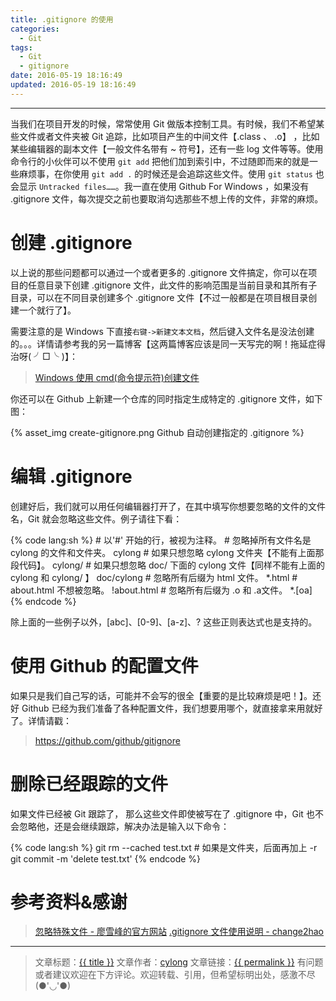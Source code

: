 ```yaml
---
title: .gitignore 的使用
categories:
  - Git
tags:
  - Git
  - gitignore
date: 2016-05-19 18:16:49
updated: 2016-05-19 18:16:49
---
```

---

当我们在项目开发的时候，常常使用 Git 做版本控制工具。有时候，我们不希望某些文件或者文件夹被 Git 追踪，比如项目产生的中间文件【.class 、 .o】 ，比如某些编辑器的副本文件【一般文件名带有 ~ 符号】，还有一些 log 文件等等。使用命令行的小伙伴可以不使用 `git add` 把他们加到索引中，不过随即而来的就是一些麻烦事，在你使用 `git add .` 的时候还是会追踪这些文件。使用 `git status` 也会显示 `Untracked files……`。我一直在使用 Github For Windows ，如果没有 .gitignore 文件，每次提交之前也要取消勾选那些不想上传的文件，非常的麻烦。

<!-- more -->

# 创建 .gitignore

以上说的那些问题都可以通过一个或者更多的 .gitignore 文件搞定，你可以在项目的任意目录下创建 .gitignore 文件，此文件的影响范围是当前目录和其所有子目录，可以在不同目录创建多个 .gitignore 文件【不过一般都是在项目根目录创建一个就行了】。

需要注意的是 Windows 下直接`右键->新建文本文档`，然后键入文件名是没法创建的。。。详情请参考我的另一篇博客【这两篇博客应该是同一天写完的啊！拖延症得治呀( ╯□╰ )】：

> [Windows 使用 cmd(命令提示符)创建文件][1]

你还可以在 Github 上新建一个仓库的同时指定生成特定的 .gitignore 文件，如下图：

{% asset_img create-gitignore.png Github 自动创建指定的 .gitignore %}

# 编辑 .gitignore

创建好后，我们就可以用任何编辑器打开了，在其中填写你想要忽略的文件的文件名，Git 就会忽略这些文件。例子请往下看：

{% code lang:sh %}
    # 以'#' 开始的行，被视为注释。
    # 忽略掉所有文件名是 cylong 的文件和文件夹。
    cylong
    # 如果只想忽略 cylong 文件夹【不能有上面那段代码】。
    cylong/
    # 如果只想忽略 doc/ 下面的 cylong 文件【同样不能有上面的 cylong 和 cylong/ 】
    doc/cylong
    # 忽略所有后缀为 html 文件。
    *.html
    # about.html 不想被忽略。
    !about.html
    # 忽略所有后缀为 .o 和 .a文件。
    *.[oa]
{% endcode %}

除上面的一些例子以外，[abc]、[0-9]、[a-z]、? 这些正则表达式也是支持的。

# 使用 Github 的配置文件

如果只是我们自己写的话，可能并不会写的很全【重要的是比较麻烦是吧！】。还好 Github 已经为我们准备了各种配置文件，我们想要用哪个，就直接拿来用就好了。详情请戳：

> <https://github.com/github/gitignore>

# 删除已经跟踪的文件

如果文件已经被 Git 跟踪了， 那么这些文件即使被写在了 .gitignore 中，Git 也不会忽略他，还是会继续跟踪，解决办法是输入以下命令：

{% code lang:sh %}
    git rm --cached test.txt # 如果是文件夹，后面再加上 -r
    git commit -m 'delete test.txt'
{% endcode %}

# 参考资料&感谢

> [忽略特殊文件 - 廖雪峰的官方网站][2]
> [.gitignore 文件使用说明 - change2hao][3]

---

> 文章标题：<a href='{{ permalink }}' title='{{ title }}' >{{ title }}</a>
> 文章作者：[cylong](http://www.cylong.com/about/ "cylong")
> 文章链接：<a href='{{ permalink }}' title='{{ title }}' >{{ permalink }}</a>
> 有问题或者建议欢迎在下方评论。欢迎转载、引用，但希望标明出处，感激不尽(●'◡'●)

[1]: http://www.cylong.com/blog/2016/05/09/windows-linux-new-file/ "Windows 使用 cmd(命令提示符)创建文件"
[2]: http://www.liaoxuefeng.com/wiki/0013739516305929606dd18361248578c67b8067c8c017b000/0013758404317281e54b6f5375640abbb11e67be4cd49e0000 "忽略特殊文件 - 廖雪峰的官方网站"
[3]: https://segmentfault.com/a/1190000000522997 ".gitignore 文件使用说明 - change2hao"
